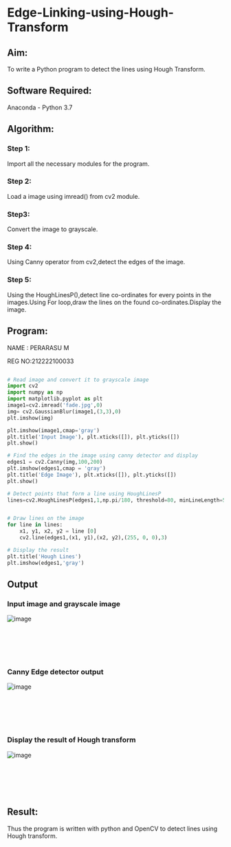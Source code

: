 # Edge-Linking-using-Hough-Transform
## Aim:
To write a Python program to detect the lines using Hough Transform.

## Software Required:
Anaconda - Python 3.7

## Algorithm:
### Step 1:
Import all the necessary modules for the program.
<br>

### Step 2:
Load a image using imread() from cv2 module.
<br>

### Step3:
Convert the image to grayscale.
<br>

### Step 4:
Using Canny operator from cv2,detect the edges of the image.
<br>

### Step 5:
Using the HoughLinesP(),detect line co-ordinates for every points in the images.Using For loop,draw the lines on the found co-ordinates.Display the image.
<br>


## Program:

NAME : PERARASU M

REG NO:212222100033
```Python

# Read image and convert it to grayscale image
import cv2
import numpy as np
import matplotlib.pyplot as plt
image1=cv2.imread('fade.jpg',0)
img= cv2.GaussianBlur(image1,(3,3),0)
plt.imshow(img)

plt.imshow(image1,cmap='gray')
plt.title('Input Image'), plt.xticks([]), plt.yticks([])
plt.show()

# Find the edges in the image using canny detector and display
edges1 = cv2.Canny(img,100,200)
plt.imshow(edges1,cmap = 'gray')
plt.title('Edge Image'), plt.xticks([]), plt.yticks([])
plt.show()

# Detect points that form a line using HoughLinesP
lines=cv2.HoughLinesP(edges1,1,np.pi/180, threshold=80, minLineLength=50,maxLineGap=250)


# Draw lines on the image
for line in lines:
    x1, y1, x2, y2 = line [0] 
    cv2.line(edges1,(x1, y1),(x2, y2),(255, 0, 0),3)

# Display the result
plt.title('Hough Lines')
plt.imshow(edges1,'gray')

```
## Output

### Input image and grayscale image
![image](https://github.com/PERARASU10/EDGE--LINKING-HOUGH-TRANSFORM/assets/118348589/95044adb-894a-41c0-ac95-ce818d0d805e)

<br>
<br>
<br>
<br>

### Canny Edge detector output
![image](https://github.com/PERARASU10/EDGE--LINKING-HOUGH-TRANSFORM/assets/118348589/8c5e56b6-e3d7-4ffa-bb07-ee50fff449b0)

<br>
<br>
<br>
<br>


### Display the result of Hough transform
![image](https://github.com/PERARASU10/EDGE--LINKING-HOUGH-TRANSFORM/assets/118348589/077f8c03-f6e4-4572-8e29-342335193b93)

<br>
<br>
<br>
<br>



## Result:
Thus the program is written with python and OpenCV to detect lines using Hough transform. 
